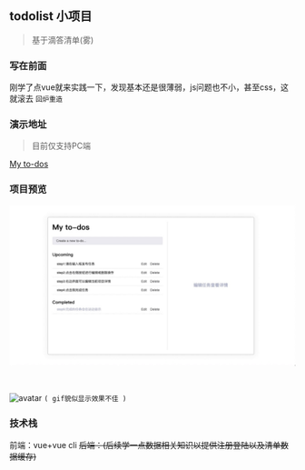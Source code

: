 ## todolist 小项目
> 基于滴答清单(雾)

### 写在前面
刚学了点vue就来实践一下，发现基本还是很薄弱，js问题也不小，甚至css，这就滚去 `回炉重造`

### 演示地址
> 目前仅支持PC端

[My to-dos](https://yooabe.github.io/vue-todolist/index.html)

### 项目预览
![avatar](/demo.jpg)

<br>

![avatar](/demo.gif)
`( gif貌似显示效果不佳 )`
<br>

### 技术栈
前端：vue+vue cli
<s>后端：(后续学一点数据相关知识以提供注册登陆以及清单数据缓存)</s>
